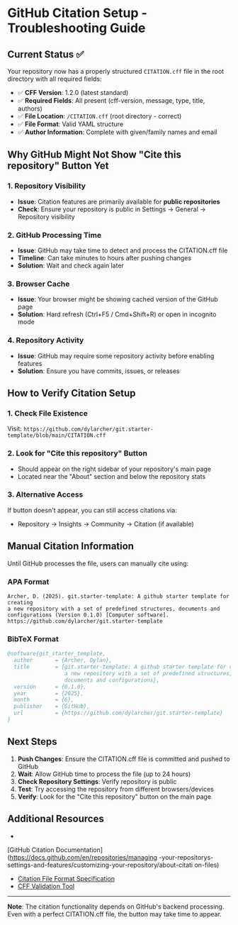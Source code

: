 # GitHub Citation Setup - Troubleshooting Guide

## Current Status ✅

Your repository now has a properly structured `CITATION.cff` file in the root
directory with all required fields:

- ✅ **CFF Version**: 1.2.0 (latest standard)
- ✅ **Required Fields**: All present (cff-version, message, type, title,
authors)
- ✅ **File Location**: `/CITATION.cff` (root directory - correct)
- ✅ **File Format**: Valid YAML structure
- ✅ **Author Information**: Complete with given/family names and email

## Why GitHub Might Not Show "Cite this repository" Button Yet

### 1. **Repository Visibility**

- **Issue**: Citation features are primarily available for **public
repositories**
- **Check**: Ensure your repository is public in Settings → General → Repository
visibility

### 2. **GitHub Processing Time**

- **Issue**: GitHub may take time to detect and process the CITATION.cff file
- **Timeline**: Can take minutes to hours after pushing changes
- **Solution**: Wait and check again later

### 3. **Browser Cache**

- **Issue**: Your browser might be showing cached version of the GitHub page
- **Solution**: Hard refresh (Ctrl+F5 / Cmd+Shift+R) or open in incognito mode

### 4. **Repository Activity**

- **Issue**: GitHub may require some repository activity before enabling
features
- **Solution**: Ensure you have commits, issues, or releases

## How to Verify Citation Setup

### 1. **Check File Existence**

Visit:
`https://github.com/dylarcher/git.starter-template/blob/main/CITATION.cff`

### 2. **Look for "Cite this repository" Button**

- Should appear on the right sidebar of your repository's main page
- Located near the "About" section and below the repository stats

### 3. **Alternative Access**

If button doesn't appear, you can still access citations via:

- Repository → Insights → Community → Citation (if available)

## Manual Citation Information

Until GitHub processes the file, users can manually cite using:

### APA Format

```plaintext
Archer, D. (2025). git.starter-template: A github starter template for creating
a new repository with a set of predefined structures, documents and
configurations (Version 0.1.0) [Computer software].
https://github.com/dylarcher/git.starter-template
```

### BibTeX Format

```bibtex
@software{git_starter_template,
  author       = {Archer, Dylan},
  title        = {git.starter-template: A github starter template for creating
                  a new repository with a set of predefined structures,
                  documents and configurations},
  version      = {0.1.0},
  year         = {2025},
  month        = {6},
  publisher    = {GitHub},
  url          = {https://github.com/dylarcher/git.starter-template}
}
```

## Next Steps

1. **Push Changes**: Ensure the CITATION.cff file is committed and pushed to
   GitHub
2. **Wait**: Allow GitHub time to process the file (up to 24 hours)
3. **Check Repository Settings**: Verify repository is public
4. **Test**: Try accessing the repository from different browsers/devices
5. **Verify**: Look for the "Cite this repository" button on the main page

## Additional Resources

-

[GitHub Citation Documentation](<https://docs.github.com/en/repositories/managing>
-your-repositorys-settings-and-features/customizing-your-repository/about-citati
on-files)

- [Citation File Format Specification](https://citation-file-format.github.io/)
- [CFF Validation Tool](https://cff-validator.netlify.app/)

---

**Note**: The citation functionality depends on GitHub's backend processing.
Even with a perfect CITATION.cff file, the button may take time to appear.
